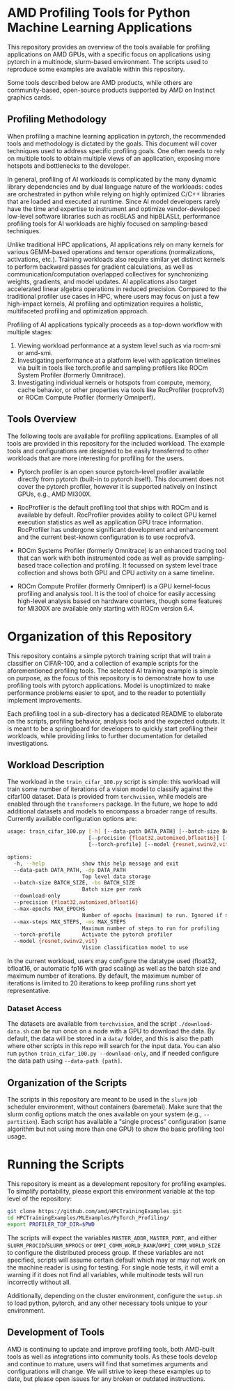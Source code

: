 # AMD Profiling Tools for Python Machine Learning Applications

This repository provides an overview of the tools available for profiling applications on AMD GPUs, with a specific focus on applications using pytorch in a multinode, slurm-based environment. The scripts used to reproduce some examples are available within this repository.

Some tools described below are AMD products, while others are community-based, open-source products supported by AMD on Instinct graphics cards.

## Profiling Methodology

When profiling a machine learning application in pytorch, the recommended tools and methodology is dictated by the goals. This document will cover techniques used to address specific profiling goals. One often needs to rely on multiple tools to obtain multiple views of an application, exposing more hotspots and bottlenecks to the developer.

In general, profiling of AI workloads is complicated by the many dynamic library dependencies and by dual language nature of the workloads: codes are orchestrated in python while relying on highly optimized C/C++ libraries that are loaded and executed at runtime. Since AI model developers rarely have the time and expertise to instrument and optimize vendor-developed low-level software libraries such as rocBLAS and hipBLASLt, performance profiling tools for AI workloads are highly focused on sampling-based techniques.

Unlike traditional HPC applications, AI applications rely on many kernels for various GEMM-based operations and tensor operations (normalizations, activations, etc.). Training workloads also require similar yet distinct kernels to perform backward passes for gradient calculations, as well as communication/computation overlapped collectives for synchronizing weights, gradients, and model updates. AI applications also target accelerated linear algebra operations in reduced precision. Compared to the traditional profiler use cases in HPC, where users may focus on just a few high-impact kernels, AI profiling and optimization requires a holistic, multifaceted profiling and optimization approach.

Profiling of AI applications typically proceeds as a top-down workflow with multiple stages:
1. Viewing workload performance at a system level such as via rocm-smi or amd-smi.
2. Investigating performance at a platform level with application timelines via built in tools like torch.profile and sampling profilers like ROCm System Profiler (formerly Omnitrace).
3. Investigating individual kernels or hotspots from compute, memory, cache behavior, or other properties via tools like RocProfiler (rocprofv3) or ROCm Compute Profiler (formerly Omniperf).


## Tools Overview

The following tools are available for profiling applications. Examples of all tools are provided in this repository for the included workload. The example tools and configurations are designed to be easily transferred to other workloads that are more interesting for profiling for the users.

- Pytorch profiler is an open source pytorch-level profiler available directly from pytorch (built-in to pytorch itself). This document does not cover the pytorch profiler, however it is supported natively on Instinct GPUs, e.g., AMD MI300X.

- RocProfiler is the default profiling tool that ships with ROCm and is available by default. RocProfiler provides ability to collect GPU kernel execution statistics as well as application GPU trace information. RocProfiler has undergone significant development and enhancement and the current best-known configuration is to use rocprofv3.

- ROCm Systems Profiler (formerly Omnitrace) is an enhanced tracing tool that can work with both instrumented code as well as provide sampling-based trace collection and profiling. It focussed on system level trace collection and shows both GPU and CPU activity on a same timeline.

- ROCm Compute Profiler (formerly Omniperf) is a GPU kernel-focus profiling and analysis tool. It is the tool of choice for easily accessing high-level analysis based on hardware counters, though some features for MI300X are available only starting with ROCm version 6.4.


# Organization of this Repository


This repository contains a simple pytorch training script that will train a classifier on CIFAR-100, and a collection of example scripts for the aforementioned profiling tools. The selected AI training example is simple on purpose, as the focus of this repository is to demonstrate how to use profiling tools with pytorch applications. Model is unoptimized to make performance problems easier to spot, and to the reader to potentially implement improvements.

Each profiling tool in a sub-directory has a dedicated README to elaborate on the scripts, profiling behavior, analysis tools and the expected outputs. It is meant to be a springboard for developers to quickly start profiling their workloads, while providing links to further documentation for detailed investigations.


## Workload Description

The workload in the `train_cifar_100.py` script is simple: this workload will train some number of iterations of a vision model to classify against the cifar100 dataset.  Data is provided from `torchvision`, while models are enabled through the `transformers` package. In the future, we hope to add additional datasets and models to encompass a broader range of results. Currently available configuration options are:

```bash
usage: train_cifar_100.py [-h] [--data-path DATA_PATH] [--batch-size BATCH_SIZE] [--download-only]
                          [--precision {float32,automixed,bfloat16}] [--max-epochs MAX_EPOCHS] [--max-steps MAX_STEPS]
                          [--torch-profile] [--model {resnet,swinv2,vit}]

options:
  -h, --help            show this help message and exit
  --data-path DATA_PATH, -dp DATA_PATH
                        Top level data storage
  --batch-size BATCH_SIZE, -bs BATCH_SIZE
                        Batch size per rank
  --download-only
  --precision {float32,automixed,bfloat16}
  --max-epochs MAX_EPOCHS
                        Number of epochs (maximum) to run. Ignored if max_steps is set and is reached first
  --max-steps MAX_STEPS, -ms MAX_STEPS
                        Maximum number of steps to run for profiling
  --torch-profile       Activate the pytorch profiler
  --model {resnet,swinv2,vit}
                        Vision classification model to use
```

In the current workload, users may configure the datatype used (float32, bfloat16, or automatic fp16 with grad scaling) as well as the batch size and maximum number of iterations. By default, the maximum number of iterations is limited to 20 iterations to keep profiling runs short yet representative.

### Dataset Access

The datasets are available from `torchvision`, and the script `./download-data.sh` can be run once on a node with a GPU to download the data. By default, the data will be stored in a `data/` folder, and this is also the path where other scripts in this repo will search for the input data. You can also run `python train_cifar_100.py --download-only`, and if needed configure the data path using `--data-path [path]`.

## Organization of the Scripts

The scripts in this repository are meant to be used in the `slurm` job scheduler environment, without containers (baremetal). Make sure that the slurm config options match the ones available on your system (e.g., `--partition`). Each script has available a "single process" configuration (same algorithm but not using more than one GPU) to show the basic profiling tool usage.

<!-- There are also `MPI` examples, and corresponding single-process scripts where appropriate.  For the `MPI` cases, the scripts assume OpenMPI and corresponding environment variables, which are used to initialize pytorch. -->

# Running the Scripts

This repository is meant as a development repository for profiling examples.  To simplify portability, please export this environment variable at the top level of the repository:

```bash
git clone https://github.com/amd/HPCTrainingExamples.git
cd HPCTrainingExamples/MLExamples/PyTorch_Profiling/
export PROFILER_TOP_DIR=$PWD
```

The scripts will expect the variables `MASTER_ADDR`, `MASTER_PORT`, and either `SLURM_PROCID`/`SLURM_NPROCS` or `OMPI_COMM_WORLD_RANK`/`OMPI_COMM_WORLD_SIZE` to configure the distributed process group. If these variables are not specified, scripts will assume certain default which may or may not work on the machine reader is using for testing. For single node tests, it will emit a warning if it does not find all variables, while multinode tests will run incorrectly without all.

Additionally, depending on the cluster environment, configure the `setup.sh` to load python, pytorch, and any other necessary tools unique to your environment.

## Development of Tools

AMD is continuing to update and improve profiling tools, both AMD-built tools as well as integrations into community tools. As these tools develop and continue to mature, users will find that sometimes arguments and configurations will change. We will strive to keep these examples up to date, but please open issues for any broken or outdated instructions. 
